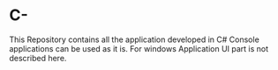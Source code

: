 # C-
This Repository contains all the application developed in C#
Console applications can be used as it is.
For windows Application UI part is not described here.
